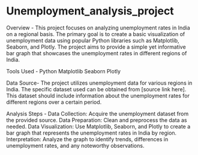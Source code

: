# Unemployment_analysis_project

Overview -
This project focuses on analyzing unemployment rates in India on a regional basis. The primary goal is to create a basic visualization of unemployment data using popular Python libraries such as Matplotlib, Seaborn, and Plotly. The project aims to provide a simple yet informative bar graph that showcases the unemployment rates in different regions of India.

Tools Used -
Python
Matplotlib
Seaborn
Plotly

Data Source-
The project utilizes unemployment data for various regions in India. The specific dataset used can be obtained from [source link here]. This dataset should include information about the unemployment rates for different regions over a certain period.

Analysis Steps -
Data Collection: Acquire the unemployment dataset from the provided source.
Data Preparation: Clean and preprocess the data as needed.
Data Visualization: Use Matplotlib, Seaborn, and Plotly to create a bar graph that represents the unemployment rates in India by region.
Interpretation: Analyze the graph to identify trends, differences in unemployment rates, and any noteworthy observations.
